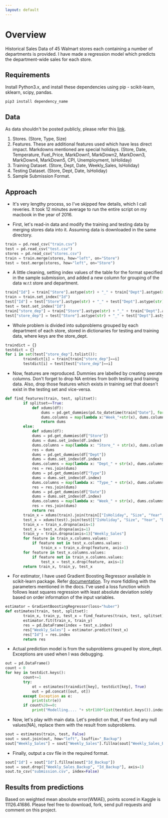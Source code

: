 ```yaml
---
layout: default
---
```


# Overview
Historical Sales Data of 45 Walmart stores each containing a number of departments is provided. I have made a regression model  which predicts the department-wide sales for each store.

## Requirements
Install Python3.x, and install these dependencies using pip - scikit-learn, sklearn, scipy, pandas.
```
pip3 install dependency_name
```

## Data
As data shouldn't be posted publicly, please refer this [link](https://www.kaggle.com/c/walmart-recruiting-store-sales-forecasting/data).
1.  Stores. (Store, Type, Size)
2.  Features. These are additional features used which have less direct impact. Markdowns mentioned are special holidays. (Store, Date, Temperature, Fuel_Price, MarkDown1, MarkDown2, MarkDown3, MarkDown4, MarkDown5, CPI, Unemployment, IsHoliday)
3.  Training Dataset. (Store, Dept, Date, Weekly_Sales, IsHoliday)
4.  Testing Dataset. (Store, Dept, Date, IsHoliday)
5.  Sample Submission Format.

## Approach
*   It's very lengthy process, so I've skipped few details, which I call reveries. It took 12 minutes average to run the entire script on my macbook in the year of 2016.

*   First, let's read-in data and modify the training and testing data by merging stores data into it. Assuming data is downloaded in the same directory.
```python
train = pd.read_csv("train.csv")
test = pd.read_csv("test.csv")
stores = pd.read_csv("stores.csv")
train = train.merge(stores, how="left", on="Store")
test = test.merge(stores, how="left", on="Store")
```

*   A little cleaning, setting index values of the table for the format specified in the sample submission, and added a new column for grouping of the data w.r.t store and department.
```python
train["Id"] = train["Store"].astype(str) + "_" + train["Dept"].astype(str) + "_" + train["Date"].astype(str)
train = train.set_index("Id")
test["Id"] = test["Store"].astype(str) + "_" + test["Dept"].astype(str) + "_" + test["Date"].astype(str)
test = test.set_index("Id")
train["store_dep"] = train["Store"].astype(str) + "_" + train["Dept"].astype(str)
test["store_dep"] = test["Store"].astype(str) + "_" + test["Dept"].astype(str)
```

*   Whole problem is divided into subproblems grouped by each department of each store, stored in dictionaries for testing and training data, where keys are the store_dept.
```python
traindict = {}
testdict = {}
for i in set(test["store_dep"].tolist()):
        traindict[i] = train[train["store_dep"]==i]
        testdict[i] = test[test["store_dep"]==i]
```

*   Now, features are reproduced. Dummies are labelled by creating seerate columns. Don't forget to drop NA entries from both testing and training data. Also, drop those features which exists in training set that doesn't exist in the testing set and vice-versa.
```python
def find_features(train, test, splitset):
        if splitset==True:
            def xdums(df):
                dums = pd.get_dummies(pd.to_datetime(train["Date"], format="%Y-%m-%d").dt.week)
                dums.columns = map(lambda x:"Week_"+str(x), dums.columns.values)
                return dums
        else:
            def xdums(df):
            dums = pd.get_dummies(df["Store"])
            dums = dums.set_index(df.index)
            dums.columns = map(lambda x: "Store_" + str(x), dums.columns.values)
            res = dums
            dums = pd.get_dummies(df["Dept"])
            dums = dums.set_index(df.index)
            dums.columns = map(lambda x: "Dept_" + str(x), dums.columns.values)
            res = res.join(dums)
            dums = pd.get_dummies(df["Type"])
            dums = dums.set_index(df.index)
            dums.columns = map(lambda x: "Type_" + str(x), dums.columns.values)
            res = res.join(dums)
            dums = pd.get_dummies(df["Date"])
            dums = dums.set_index(df.index)
            dums.columns = map(lambda x: "Week_" + str(x), dums.columns.values)
            res = res.join(dums)
            return res
        train_x = xdums(train).join(train[["IsHoliday", "Size", "Year", "Day"]])
        test_x = xdums(test).join(test[["IsHoliday", "Size", "Year", "Day"]])
        train_x = train_x.dropna(axis=1)
        test_x = test_x.dropna(axis=1)
        train_y = train.dropna(axis=1)["Weekly_Sales"]
        for feature in train_x.columns.values:
            if feature not in test_x.columns.values:
                train_x = train_x.drop(feature, axis=1)
        for feature in test_x.columns.values:
            if feature not in train_x.columns.values:
                test_x = test_x.drop(feature, axis=1)
        return train_x, train_y, test_x
```

*   For estimator, I have used Gradient Boosting Regressor available in scikit-learn package. Refer [documentation](http://scikit-learn.org/stable/modules/generated/sklearn.ensemble.GradientBoostingRegressor.html). Try more fiddling with the parameters mentioned in the docs. I've used a loss function which follows least squares regression with least absolute deviation solely based on order information of the input variables.
```python
estimator = GradientBoostingRegressor(loss="huber")
def estimates(train, test, splitset):
        train_x, train_y, test_x = find_features(train, test, splitset)
        estimator.fit(train_x, train_y)
        res = pd.DataFrame(index = test_x.index)
        res["Weekly_Sales"] = estimator.predict(test_x)
        res["Id"] = res.index
        return res
```

*   Actual prediction model is from the subproblems grouped by store_dept. Exceptions are used when I was debugging.
```python
out = pd.DataFrame()
count = 0
for key in testdict.keys():
        count+=1
        try:
            ot = estimates(traindict[key], testdict[key], True)
            out = pd.concat([out, ot])
        except Exception as e:
            print(str(e))
        if count%20==0:
            print("Modelling.... "+ str(100*list(testdict.keys()).index(key)/len(testdict.keys())) +"%")
```

*   Now, let's play with main data. Let's predict on that, if we find any null values(NA), replace them with the result from subproblems.
```python
sout = estimates(train, test, False)
sout = sout.join(out, how="left", lsuffix="_Backup")
sout["Weekly_Sales"] = sout["Weekly_Sales"].fillna(sout["Weekly_Sales_Backup"])
```

*   Finally, output a csv file in the required format.
```python
sout["Id"] = sout["Id"].fillna(sout["Id_Backup"])
sout = sout.drop(["Weekly_Sales_Backup", "Id_Backup"], axis=1)
sout.to_csv("submission.csv", index=False)
```

## Results from predictions
Based on weighted mean absolute error(WMAE), points scored in Kaggle is 11126.41686. Please feel free to download, fork, send pull requests and comment on this project.
